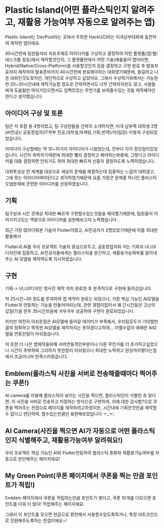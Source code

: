 # Plastic Island(어떤 플라스틱인지 알려주고, 재활용 가능여부 자동으로 알려주는 앱)

Plastic Island는 DevPost라는 곳에서 주최한 HackUCI라는 미국남부대회에 출전하여 제작한 앱이에요.

40시간안에 팀원들끼리 자유주제로 아이디어를 구상하고 결정하여 어떤 플랫폼(앱/웹/데스크톱 등등)에서 제작할것인지, 그 플랫폼안에서 어떤 기술(예를들어 앱이라면, Hybrid/Native/Cross-Platform)을 사용할것인지 등을 결정하고 구현 완료 후 발표자료까지 제작하여 발표준비까지 40시간안에 완료해야하는 대회였기때문에, 즐길려고 나온 대회인것도맞지만, 개인적으로 수상하고 싶었어요.
그래서 수상하기위해서는 가능한한 20~30시간내에 제작가능할 정도로 간략하면서도 너무 간략하지만도 않고, 사람들에게 도움될만 여지가있으면서도 임팩트있는 무언가를 보여줄수있는 것을 제작해야만 한다고 생각했습니다.




## 아이디어 구상 및 토론

팀은 저 포함 총 4명이었고, 팀 구성원들을 간략히 소개하자면,  미국 남부쪽 대학생 2명(AI전공)/ 공동창업자(IT학부 전공,대학생,마케팅,기획,번역)/저(팀장) 이렇게 구성되었었습니다.

아이디어 구상할때는 약 10~15가지 아이디어가 나왔었는데, 전부다 각각 장단점이있었습니다. 시간이 촉박하기때문에 최대한 빨리 결정하고 해야하는와중에, 그렇다고 아이디어를 대충 결정하면 안되기도 하여 최대한 빠르게 신중히 결정하도록 노력하였습니다.

대회특성상 전 세계를 대상으로 세상의 문제를 해결하는데 집중하는 느낌의 대회였고, 그에 맞는 아이디어여야된다고 생각하였기때문에 요즘 가장큰 문제중 하나인 플라스틱 오염문제에 관련한 아이디어를 선정하였습니다.

## 기획

팀구성과 시간 관계상 최대한 빠르게 구현할수있는것들을 해야했기때문에, 팀원들이 이미가지고있는 역량으로 아이디어를 실현해보고자 노력했습니다.

최근 가장 많이다뤄본 기술이 Flutter이였고, AI전공자가 2명있었기때문에 이를 최대한 활용해서 

Flutter과 AI를 우리 프로젝트 기술의 중심으로두고, 공동창업자와 저는 기획과 UI,UX디자인에 집중하고, AI전공자들에게는 플라스틱을 분간하고, 재활용가능여부를 알아내주는 AI 모델을 제작하도록 지시하였습니다.

## 구현

기획-> UI,UX디자인 청사진 제작 까지 완료한 후 본격적으로 구현에 들어갔습니다.

약 25시간~30 정도를 투여하여 앱 제작이 완료는 되었으나, 가장 핵심 기능인 AI모델을 Flutter과 연동하는 기능을 만들어야되는데, 관련 경험이없어서 꽤 긴시간동안  고난의 삽질(?)을 한후 35시간쯔음에 겨우겨우 성공하여 구현이 완료되었습니다.

하지만 여전히 아쉬운점은 AI모델에 들어갈 데이터가 부족해서, 우리팀모두가 기대할만큼의 정확하고 똑똑한 AI모델을 제작하지는 못하겠다고하여...  어쩔수없이 애매한 AI모델을 연동한점이 아쉬웠습니다.

저 또한 더 나은 앱제작을위해 서버연동적인부분이나 다른 무언가를 더 추가하고싶었으나 시간이 촉박하여 그리하지 못한점이 아쉬웠으나 최대한 노력하고 완성까지했다는점에서 조금이나마 만족스러웠습니다.


## Emblem(플라스틱 사진을 서버로 전송해줄때마다 찍어주는 쿠폰!)

AI camera를 이용해 플라스틱이 보이는 사진을 찍으면, 플라스틱인지 식별한 후 맞다면, 이 사진을 서버로 전송하고 저장하는 방식으로 구현하여, 이에 대한 감사함?으로 쿠폰을 찍어주는 컨셉으로 페이지를 제작하려고하였지만, 시간내에 기획한것만큼 제작할 수 없다고 판단하여, 할수있는만큼만 표현해보았답니다 ㅜ_ㅜ;


## AI Camera(사진을 찍으면 AI가 자동으로 어떤 플라스틱인지 식별해주고, 재활용가능여부 알려줘요!)

우리 프로젝트 핵심 기능인 AI와 Flutter연동하여 플라스틱 종류와 재활용가능여부를 자동으로 판단해주는 페이지에요!

## My Green Point(쿠폰 페이지에서 쿠폰을 찍는 만큼 포인트가 적립!)


Emblem 페이지에서 쿠폰을 적립하는만큼 포인트가 쌓이고, 쿠폰 10개를 다모으면 포인트를 더욱 더 많이! 적립해주는 페이지에요.

그래서 이 포인트를 모으면 현금으로 환전해서 사용할수있도록하거나, 특정 비트코인으로 전환해주도록하는 컨셉이에요~!






